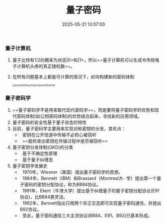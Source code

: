 ﻿---
title: 量子密码
date: 2025-05-21 13:07:00
tags: [密码学，笔记]
categories: [密码学]
excerpt: 量子密码学基础知识，包括量子计算机原理和量子密码技术的安全性特点。
---
### 量子计算机
1. 量子比特有1/2的概率为状态|0>和|1>，所以==量子计算机可以生成令传统电子计算机头疼的真正随机数==。

2. 在所有问题基本上都是可计算的情况下，如何构建新的密码体制

   <img src="/chunk.github.io/images/a5e5df8306ae414bef5ab87a819d679d.jpg" alt="a5e5df8306ae414bef5ab87a819d679d" style="zoom:50%;" />
### 量子密码学
1. ==量子密码学不是用来取代现代密码学==，而是要将量子密码学的优势和现代密码体制(如公钥密码体制)的优势结合起来，寻找新的应用领域。
2. 量子密码的安全性基于量子状态的特性
3. 目前，量子密码学主要用来实现对称密钥的分发，其优点：
   *   密钥在公开信道中传输不必担心被窃听
   *   ==能检查出密钥在传输过程中是否被窃听==
4. 量子密钥分发体制(QKD)的分类
   *   基于不确定性原理
   *   基于量子纠缠态
5. 量子密钥学发展史
   *   1970年，Wiesner（美国）提出量子密码学的思想。
   *   1984年，Bennett（IBM）和Brassard（Montreal大- 学）提出第一个量子密码的密钥分配协议，称为BB84协议。
   *   1991年，Ekert（牛津大学）提出基于纠缠量子的量子密钥分配协议(E91协议)，比BB84更灵活。
   *   1992年，Bennett指出只用两个非正交态即可实现量子密码通信，并提出B92协议。
   *   至此，量子密码通信三大主流协议(BB84、E91、B92)已基本形成。

